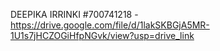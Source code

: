 DEEPIKA IRRINKI #700741218 - https://drive.google.com/file/d/1lakSKBGjA5MR-1U1s7jHCZOGiHfpNGvk/view?usp=drive_link
